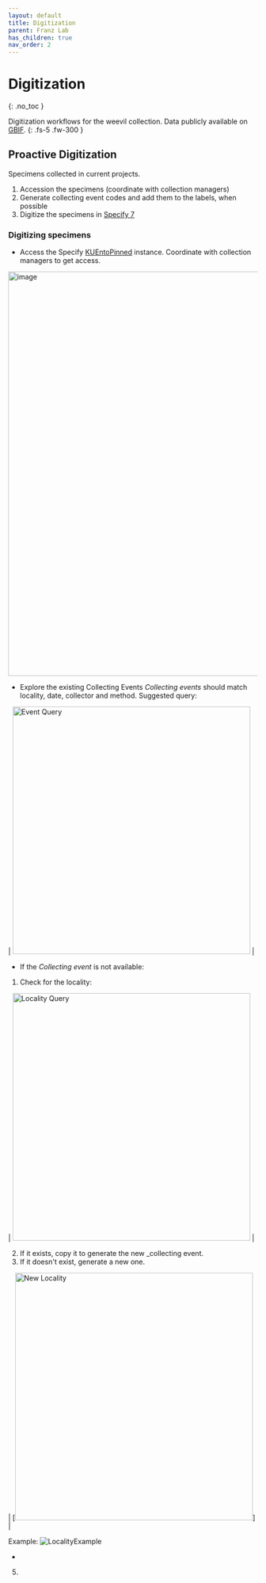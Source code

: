 ```yaml
---
layout: default
title: Digitization
parent: Franz Lab
has_children: true
nav_order: 2
---
```



# Digitization
{: .no_toc }

Digitization workflows for the weevil collection. Data publicly available on [GBIF](https://www.gbif.org/dataset/aae308f4-9f9c-4cdd-b4ef-c026f48be551). 
{: .fs-5 .fw-300 }


## Proactive Digitization
Specimens collected in current projects.

1. Accession the specimens (coordinate with collection managers)
2. Generate collecting event codes and add them to the labels, when possible
3. Digitize the specimens in [Specify 7](https://entomology.specify.ku.edu/)

### Digitizing specimens

- Access the Specify [KUEntoPinned](https://entomology.specify.ku.edu) instance. Coordinate with collection managers to get access.
<img width="1113" height="817" alt="image" src="https://github.com/user-attachments/assets/f5c4854a-d069-4c12-bc3b-199d356c7df2"/>

- Explore the existing Collecting Events
_Collecting events_ should match locality, date, collector and method.
Suggested query:

| [<img src="https://github.com/user-attachments/assets/976753cd-7fc5-4dbc-a3a0-b836ac9b91af" alt="Event Query"  width="480" height="500">](https://entomology.specify.ku.edu/specify/query/521/) |

- If the _Collecting event_ is not available:
1. Check for the locality:

| [<img src="https://github.com/user-attachments/assets/4b3f9dd8-5c0a-4347-9dca-8379d4678a5c" alt="Locality Query"  width="480" height="500">](https://entomology.specify.ku.edu/specify/query/524/) |

2. If it exists, copy it to generate the new _collecting event.
3. If it doesn't exist, generate a new one. 

| [<img src="https://github.com/user-attachments/assets/e56ef1f7-d124-4b1d-a91e-9df769e3efcf" alt="New Locality"  width="480" height="500">] |

Example:
![LocalityExample](https://github.com/user-attachments/assets/1d69e8ae-caeb-43d5-a37c-355a2b9e09da)


-



5. 
